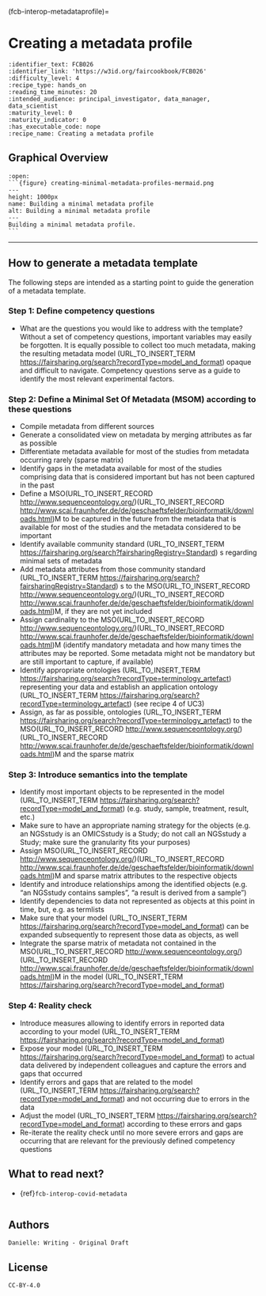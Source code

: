 (fcb-interop-metadataprofile)=
# Creating a metadata profile


````{panels_fairplus}
:identifier_text: FCB026
:identifier_link: 'https://w3id.org/faircookbook/FCB026'
:difficulty_level: 4
:recipe_type: hands_on
:reading_time_minutes: 20
:intended_audience: principal_investigator, data_manager, data_scientist 
:maturity_level: 0
:maturity_indicator: 0
:has_executable_code: nope
:recipe_name: Creating a metadata profile
```` 


## Graphical Overview



````{dropdown} 
:open:
```{figure} creating-minimal-metadata-profiles-mermaid.png
---
height: 1000px
name: Building a minimal metadata profile
alt: Building a minimal metadata profile
---
Building a minimal metadata profile.
```
````

---


## How to generate a metadata template

The following steps are intended as a starting point to guide the generation of a metadata template. 

### Step 1: Define competency questions
- What are the questions you would like to address with the template?
Without a set of competency questions, important variables may easily be forgotten. It is equally possible to collect too much metadata, making the resulting metadata model (URL_TO_INSERT_TERM https://fairsharing.org/search?recordType=model_and_format)  opaque and difficult to navigate. Competency questions serve as a guide to identify the most relevant experimental factors.

### Step 2: Define a Minimal Set Of Metadata (MSOM) according to these questions
- Compile metadata from different sources
- Generate a consolidated view on metadata by merging attributes as far as possible
- Differentiate metadata available for most of the studies from metadata occurring rarely (sparse matrix)
- Identify gaps in the metadata available for most of the studies comprising data that is considered important but has not been captured in the past
- Define a MSO(URL_TO_INSERT_RECORD http://www.sequenceontology.org/)(URL_TO_INSERT_RECORD http://www.scai.fraunhofer.de/de/geschaeftsfelder/bioinformatik/downloads.html)M to be captured in the future from the metadata that is available for most of the studies and the metadata considered to be important
- Identify available community standard (URL_TO_INSERT_TERM https://fairsharing.org/search?fairsharingRegistry=Standard) s regarding minimal sets of metadata
- Add metadata attributes from those community standard (URL_TO_INSERT_TERM https://fairsharing.org/search?fairsharingRegistry=Standard) s to the MSO(URL_TO_INSERT_RECORD http://www.sequenceontology.org/)(URL_TO_INSERT_RECORD http://www.scai.fraunhofer.de/de/geschaeftsfelder/bioinformatik/downloads.html)M, if they are not yet included
- Assign cardinality to the MSO(URL_TO_INSERT_RECORD http://www.sequenceontology.org/)(URL_TO_INSERT_RECORD http://www.scai.fraunhofer.de/de/geschaeftsfelder/bioinformatik/downloads.html)M (identify mandatory metadata and how many times the attributes may be reported. Some metadata might not be mandatory but are still important to capture, if available)
- Identify appropriate ontologies (URL_TO_INSERT_TERM https://fairsharing.org/search?recordType=terminology_artefact)  representing your data and establish an application ontology (URL_TO_INSERT_TERM https://fairsharing.org/search?recordType=terminology_artefact)  (see recipe 4 of UC3)
- Assign, as far as possible, ontologies (URL_TO_INSERT_TERM https://fairsharing.org/search?recordType=terminology_artefact)  to the MSO(URL_TO_INSERT_RECORD http://www.sequenceontology.org/)(URL_TO_INSERT_RECORD http://www.scai.fraunhofer.de/de/geschaeftsfelder/bioinformatik/downloads.html)M and the sparse matrix 

### Step 3: Introduce semantics into the template
- Identify most important objects to be represented in the model (URL_TO_INSERT_TERM https://fairsharing.org/search?recordType=model_and_format)  (e.g. study, sample, treatment, result, etc.)
- Make sure to have an appropriate naming strategy for the objects (e.g. an NGSstudy is an OMICSstudy is a Study; do not call an NGSstudy a Study; make sure the granularity fits your purposes)
- Assign MSO(URL_TO_INSERT_RECORD http://www.sequenceontology.org/)(URL_TO_INSERT_RECORD http://www.scai.fraunhofer.de/de/geschaeftsfelder/bioinformatik/downloads.html)M and sparse matrix attributes to the respective objects
- Identify and introduce relationships among the identified objects (e.g. “an NGSstudy contains samples”, “a result is derived from a sample”) 
- Identify dependencies to data not represented as objects at this point in time, but, e.g. as termlists
- Make sure that your model (URL_TO_INSERT_TERM https://fairsharing.org/search?recordType=model_and_format)  can be expanded subsequently to represent those data as objects, as well
- Integrate the sparse matrix of metadata not contained in the MSO(URL_TO_INSERT_RECORD http://www.sequenceontology.org/)(URL_TO_INSERT_RECORD http://www.scai.fraunhofer.de/de/geschaeftsfelder/bioinformatik/downloads.html)M in the model (URL_TO_INSERT_TERM https://fairsharing.org/search?recordType=model_and_format) 

### Step 4:  Reality check
- Introduce measures allowing to identify errors in reported data according to your model (URL_TO_INSERT_TERM https://fairsharing.org/search?recordType=model_and_format) 
- Expose your model (URL_TO_INSERT_TERM https://fairsharing.org/search?recordType=model_and_format)  to actual data delivered by independent colleagues and capture the errors and gaps that occurred
- Identify errors and gaps that are related to the model (URL_TO_INSERT_TERM https://fairsharing.org/search?recordType=model_and_format)  and not occurring due to errors in the data
- Adjust the model (URL_TO_INSERT_TERM https://fairsharing.org/search?recordType=model_and_format)  according to these errors and gaps
- Re-iterate the reality check until no more severe errors and gaps are occurring that are relevant for the previously defined competency questions


##  What to read next?

- {ref}`fcb-interop-covid-metadata`

````{rdmkit_panel}
````



## Authors

````{authors_fairplus}
Danielle: Writing - Original Draft
````


## License

````{license_fairplus}
CC-BY-4.0
````



